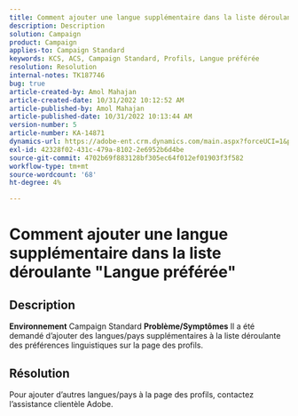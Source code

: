```yaml
---
title: Comment ajouter une langue supplémentaire dans la liste déroulante "Langue préférée"
description: Description
solution: Campaign
product: Campaign
applies-to: Campaign Standard
keywords: KCS, ACS, Campaign Standard, Profils, Langue préférée
resolution: Resolution
internal-notes: TK187746
bug: true
article-created-by: Amol Mahajan
article-created-date: 10/31/2022 10:12:52 AM
article-published-by: Amol Mahajan
article-published-date: 10/31/2022 10:13:44 AM
version-number: 5
article-number: KA-14871
dynamics-url: https://adobe-ent.crm.dynamics.com/main.aspx?forceUCI=1&pagetype=entityrecord&etn=knowledgearticle&id=bb163392-0459-ed11-9561-6045bd006079
exl-id: 42328f02-431c-479a-8102-2e6952b6d4be
source-git-commit: 4702b69f883128bf305ec64f012ef01903f3f582
workflow-type: tm+mt
source-wordcount: '68'
ht-degree: 4%

---
```


# Comment ajouter une langue supplémentaire dans la liste déroulante &quot;Langue préférée&quot;

## Description

<b>Environnement</b>
Campaign Standard
<b>Problème/Symptômes</b>
Il a été demandé d’ajouter des langues/pays supplémentaires à la liste déroulante des préférences linguistiques sur la page des profils.


## Résolution


Pour ajouter d’autres langues/pays à la page des profils, contactez l’assistance clientèle Adobe.
